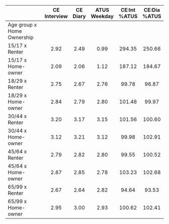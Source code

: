 
|                      | CE<br>Interview |  CE<br>Diary | ATUS<br>Weekday | CE:Int<br>%ATUS | CE:Dia<br>%ATUS |
| -------------------- | :----------: | :----------: | :----------: | :----------: | :----------: |
| Age group x Home Ownership |              |              |              |              |              |
| 15/17 x Renter       |         2.92 |         2.49 |         0.99 |       294.35 |       250.66 |
| 15/17 x Home-owner   |         2.09 |         2.06 |         1.12 |       187.12 |       184.67 |
| 18/29 x Renter       |         2.75 |         2.67 |         2.76 |        99.78 |        96.87 |
| 18/29 x Home-owner   |         2.84 |         2.79 |         2.80 |       101.48 |        99.97 |
| 30/44 x Renter       |         3.20 |         3.17 |         3.15 |       101.56 |       100.60 |
| 30/44 x Home-owner   |         3.12 |         3.21 |         3.12 |        99.98 |       102.91 |
| 45/64 x Renter       |         2.79 |         2.82 |         2.80 |        99.55 |       100.52 |
| 45/64 x Home-owner   |         2.87 |         2.85 |         2.78 |       103.23 |       102.68 |
| 65/99 x Renter       |         2.67 |         2.64 |         2.82 |        94.64 |        93.53 |
| 65/99 x Home-owner   |         2.95 |         3.00 |         2.93 |       100.62 |       102.41 |

